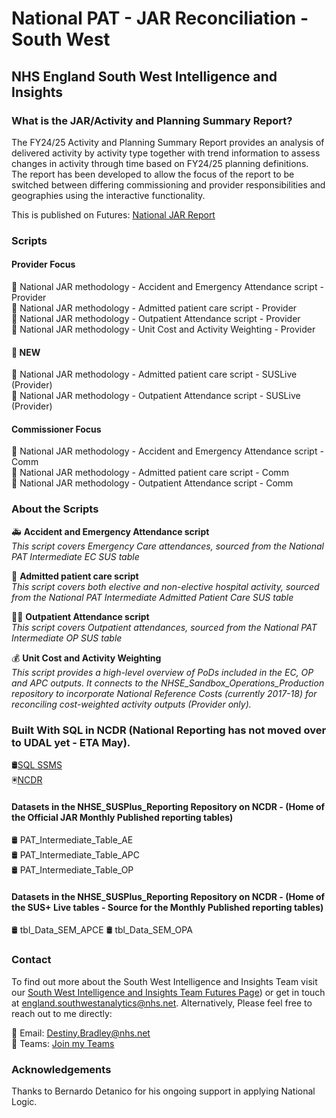 # National PAT - JAR Reconciliation - South West
## NHS England South West Intelligence and Insights

### What is the JAR/Activity and Planning Summary Report?

The FY24/25 Activity and Planning Summary Report provides an analysis of delivered activity by activity type together with trend information to assess changes in activity through time based on FY24/25 planning definitions. The report has been developed to allow the focus of the report to be switched between differing commissioning and provider responsibilities and geographies using the interactive functionality.

This is published on Futures: [National JAR Report](https://future.nhs.uk/OIforC/view?objectId=237850917)

### Scripts

#### Provider Focus
📝 National JAR methodology - Accident and Emergency Attendance script - Provider  
📝 National JAR methodology - Admitted patient care script - Provider  
📝 National JAR methodology - Outpatient Attendance script - Provider  
📝 National JAR methodology - Unit Cost and Activity Weighting - Provider 

#### 🔴 NEW  
📝 National JAR methodology - Admitted patient care script - SUSLive (Provider)   
📝 National JAR methodology - Outpatient Attendance script - SUSLive (Provider)  

#### Commissioner Focus
📝 National JAR methodology - Accident and Emergency Attendance script - Comm  
📝 National JAR methodology - Admitted patient care script - Comm  
📝 National JAR methodology - Outpatient Attendance script - Comm  

### About the Scripts
🚑 **Accident and Emergency Attendance script**  
*This script covers Emergency Care attendances, sourced from the National PAT Intermediate EC SUS table*  

🏥 **Admitted patient care script**  
*This script covers both elective and non-elective hospital activity, sourced from the National PAT Intermediate Admitted Patient Care SUS table*  

👨‍⚕️ **Outpatient Attendance script**  
*This script covers Outpatient attendances, sourced from the National PAT Intermediate OP SUS table*  

💰 **Unit Cost and Activity Weighting**  
*This script provides a high-level overview of PoDs included in the EC, OP and APC outputs. It connects to the NHSE_Sandbox_Operations_Production repository to incorporate National Reference Costs (currently 2017-18) for reconciling cost-weighted activity outputs (Provider only).*

### Built With SQL in NCDR (National Reporting has not moved over to UDAL yet - ETA May). 

🛢️[SQL SSMS](https://learn.microsoft.com/en-us/sql/ssms/download-sql-server-management-studio-ssms?view=sql-server-ver16)  
🖲️[NCDR](https://rdsweb101.gemcsu.nhs.uk/RDWeb/Pages/en-US/login.aspx?ReturnUrl=%2fRDWeb%2fPages%2frdp%2fcpub-NHSE_-_Analysts-NHSE_-_Analysts-CmsRdsh.rdp)


#### Datasets in the NHSE_SUSPlus_Reporting Repository on NCDR - (Home of the Official JAR Monthly Published reporting tables)
  
🛢️ PAT_Intermediate_Table_AE  
🛢️ PAT_Intermediate_Table_APC  
🛢️ PAT_Intermediate_Table_OP

#### Datasets in the NHSE_SUSPlus_Reporting Repository on NCDR - (Home of the SUS+ Live tables - Source for the Monthly Published reporting tables)

🛢️ tbl_Data_SEM_APCE
🛢️ tbl_Data_SEM_OPA

### Contact

To find out more about the South West Intelligence and Insights Team visit our [South West Intelligence and Insights Team Futures Page](https://future.nhs.uk/SouthWestAnalytics)) or get in touch at [england.southwestanalytics@nhs.net](mailto:england.southwestanalytics@nhs.net). Alternatively, Please feel free to reach out to me directly:

📧 Email: [Destiny.Bradley@nhs.net](mailto:Destiny.Bradley@nhs.net)  
💬 Teams: [Join my Teams](https://teams.microsoft.com/l/chat/0/0?users=<destiny.bradley@nhs.net)

### Acknowledgements
Thanks to Bernardo Detanico for his ongoing support in applying National Logic.

